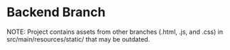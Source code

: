 #  Backend Branch

NOTE: Project contains assets from other branches (.html, .js, and .css) in src/main/resources/static/ that may be outdated.
